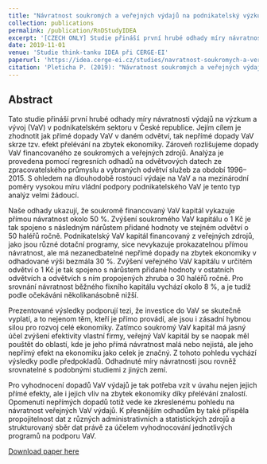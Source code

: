 ```yaml
---
title: "Návratnost soukromých a veřejných výdajů na podnikatelský výzkum a vývoj v České republice"
collection: publications
permalink: /publication/RnDStudyIDEA
excerpt: '[CZECH ONLY] Studie přináší první hrubé odhady míry návratnosti výdajů na výzkum a vývoj (VaV) v podnikatelském sektoru v Česku. Jejím cílem je zhodnotit jak přímé dopady VaV v daném odvětví, tak nepřímé dopady VaV skrze tzv. efekt přelévání na zbytek ekonomiky.'
date: 2019-11-01
venue: 'Studie think-tanku IDEA při CERGE-EI'
paperurl: 'https://idea.cerge-ei.cz/studies/navratnost-soukromych-a-verejnych-vydaju-na-podnikatelsky-vyzkum-a-vyvoj-v-ceske-republice'
citation: 'Pleticha P. (2019): "Návratnost soukromých a veřejných výdajů na podnikatelský výzkum a vývoj v České republice" Národohospodářký ústav AV ČR, vvi.'
---
```

Abstract
-------
Tato studie přináší první hrubé odhady míry návratnosti výdajů na výzkum a vývoj (VaV) 
v podnikatelském sektoru v České republice. Jejím cílem je zhodnotit jak přímé dopady VaV
v daném odvětví, tak nepřímé dopady VaV skrze tzv. efekt přelévání na zbytek ekonomiky.
Zároveň rozlišujeme dopady VaV financovaného ze soukromých a veřejných zdrojů. Analýza je
provedena pomocí regresních odhadů na odvětvových datech ze zpracovatelského průmyslu
a vybraných odvětví služeb za období 1996–2015. S ohledem na dlouhodobě rostoucí výdaje
na VaV a na mezinárodní poměry vysokou míru vládní podpory podnikatelského VaV je tento
typ analýz velmi žádoucí.

Naše odhady ukazují, že soukromě financovaný VaV kapitál vykazuje přímou návratnost
okolo 50 %. Zvýšení soukromého VaV kapitálu o 1 Kč je tak spojeno s následným nárůstem
přidané hodnoty ve stejném odvětví o 50 haléřů ročně. Podnikatelský VaV kapitál financovaný
z veřejných zdrojů, jako jsou různé dotační programy, sice nevykazuje prokazatelnou přímou
návratnost, ale má nezanedbatelné nepřímé dopady na zbytek ekonomiky v odhadované
výši bezmála 30 %. Zvýšení veřejného VaV kapitálu v určitém odvětví o 1 Kč je tak spojeno
s nárůstem přidané hodnoty v ostatních odvětvích a odvětvích s ním propojených zhruba
o 30 haléřů ročně. Pro srovnání návratnost běžného fixního kapitálu vychází okolo 8 %, a je
tudíž podle očekáváni několikanásobně nižší.

Prezentované výsledky podporují tezi, že investice do VaV se skutečně vyplatí, a to nejenom
těm, kteří je přímo provádí, ale jsou i zásadní hybnou silou pro rozvoj celé ekonomiky. Zatímco
soukromý VaV kapitál má jasný účel zvýšení efektivity vlastní firmy, veřejný VaV kapitál by
se naopak měl pouštět do oblastí, kde je jeho přímá návratnost malá nebo nejistá, ale jeho
nepřímý efekt na ekonomiku jako celek je značný. Z tohoto pohledu vychází výsledky podle
předpokladů. Odhadnuté míry návratnosti jsou rovněž srovnatelné s podobnými studiemi
z jiných zemí.

Pro vyhodnocení dopadů VaV výdajů je tak potřeba vzít v úvahu nejen jejich přímé efekty,
ale i jejich vliv na zbytek ekonomiky díky přelévání znalostí. Opomenutí nepřímých dopadů
totiž vede ke zkreslenému pohledu na návratnost veřejných VaV výdajů. K přesnějším
odhadům by také přispěla propojitelnost dat z různých administrativních a statistických
zdrojů a strukturovaný sběr dat právě za účelem vyhodnocování jednotlivých programů
na podporu VaV.

[Download paper here](https://idea.cerge-ei.cz/files/IDEA_Studie_11_2019_Navratnost_vydaju_na_vyzkum/IDEA_Studie_11_2019_Navratnost_vydaju_na_vyzkum.html)

